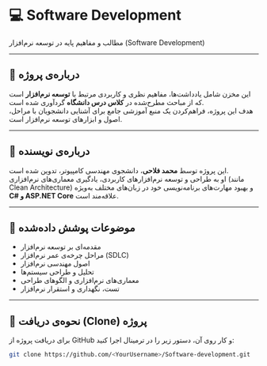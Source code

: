 # 💻 Software Development  
مطالب و مفاهیم پایه در توسعه نرم‌افزار (Software Development)

---

## 📘 درباره‌ی پروژه
این مخزن شامل یادداشت‌ها، مفاهیم نظری و کاربردی مرتبط با **توسعه نرم‌افزار** است که از مباحث مطرح‌شده در **کلاس درس دانشگاه** گردآوری شده است.  
هدف این پروژه، فراهم‌کردن یک منبع آموزشی جامع برای آشنایی دانشجویان با مراحل، اصول و ابزارهای توسعه نرم‌افزار است.

---

## 👤 درباره‌ی نویسنده
این پروژه توسط **محمد فلاحی**، دانشجوی مهندسی کامپیوتر، تدوین شده است.  
او به طراحی و توسعه نرم‌افزارهای کاربردی، یادگیری معماری‌های نرم‌افزاری (مانند Clean Architecture) و بهبود مهارت‌های برنامه‌نویسی خود در زبان‌های مختلف به‌ویژه **C# و ASP.NET Core** علاقه‌مند است.

---

## 🧠 موضوعات پوشش داده‌شده
- مقدمه‌ای بر توسعه نرم‌افزار  
- مراحل چرخه‌ی عمر نرم‌افزار (SDLC)  
- اصول مهندسی نرم‌افزار  
- تحلیل و طراحی سیستم‌ها  
- معماری‌های نرم‌افزاری و الگوهای طراحی  
- تست، نگهداری و استقرار نرم‌افزار  

---

## 🚀 نحوه‌ی دریافت (Clone) پروژه
برای دریافت پروژه از GitHub و کار روی آن، دستور زیر را در ترمینال اجرا کنید:

```bash
git clone https://github.com/<YourUsername>/Software-development.git
